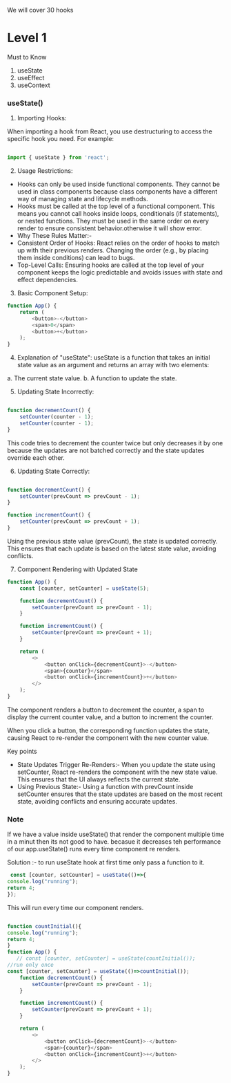 We will cover 30 hooks

# Level 1

Must to Know

1. useState
2. useEffect
3. useContext

### useState()

1. Importing Hooks:

When importing a hook from React, you use destructuring to access the specific hook you need. For example:

```javascript

import { useState } from 'react';

```

2. Usage Restrictions:

- Hooks can only be used inside functional components. They cannot be used in class components because class components have a different way of managing state and lifecycle methods.
- Hooks must be called at the top level of a functional component. This means you cannot call hooks inside loops, conditionals (if statements), or nested functions. They must be used in the same order on every render to ensure consistent behavior.otherwise it will show error.
- Why These Rules Matter:-
- Consistent Order of Hooks: React relies on the order of hooks to match up with their previous renders. Changing the order (e.g., by placing them inside conditions) can lead to bugs.
- Top-Level Calls: Ensuring hooks are called at the top level of your component keeps the logic predictable and avoids issues with state and effect dependencies.


3. Basic Component Setup:

```javascript
function App() {
    return (
        <button>-</button>
        <span>0</span>
        <button>+</button>
    );
}

```


4. Explanation of "useState":
useState is a function that takes an initial state value as an argument and returns an array with two elements:

a. The current state value.
b. A function to update the state.

5. Updating State Incorrectly:

```Javascript

function decrementCount() {
    setCounter(counter - 1);
    setCounter(counter - 1);
}

```

This code tries to decrement the counter twice but only decreases it by one because the updates are not batched correctly and the state updates override each other.

6. Updating State Correctly:

```javascript

function decrementCount() {
    setCounter(prevCount => prevCount - 1);
}

function incrementCount() {
    setCounter(prevCount => prevCount + 1);
}

```

Using the previous state value (prevCount), the state is updated correctly. This ensures that each update is based on the latest state value, avoiding conflicts.

7. Component Rendering with Updated State

```javascript
function App() {
    const [counter, setCounter] = useState(5);

    function decrementCount() {
        setCounter(prevCount => prevCount - 1);
    }

    function incrementCount() {
        setCounter(prevCount => prevCount + 1);
    }

    return (
        <>
            <button onClick={decrementCount}>-</button>
            <span>{counter}</span>
            <button onClick={incrementCount}>+</button>
        </>
    );
}

```

The component renders a button to decrement the counter, a span to display the current counter value, and a button to increment the counter.

When you click a button, the corresponding function updates the state, causing React to re-render the component with the new counter value.



Key points

- State Updates Trigger Re-Renders:- When you update the state using setCounter, React re-renders the component with the new state value. This ensures that the UI always reflects the current state.
- Using Previous State:- Using a function with prevCount inside setCounter ensures that the state updates are based on the most recent state, avoiding conflicts and ensuring accurate updates.


### Note

If we have a value inside useState() that render the component multiple time in a minut then its not good to have. becasue it decreases teh performance of our app.useState() runs every time component re renders.

Solution :- to run useState hook at first time only pass a function to it. 

```javascript
 const [counter, setCounter] = useState(()=>{
console.log("running");
return 4;
});
```


This will run every time our component renders.

```javascript

function countInitial(){
console.log("running");
return 4;
}
function App() {
   // const [counter, setCounter] = useState(countInitial());
//run only once 
const [counter, setCounter] = useState(()=>countInitial());
    function decrementCount() {
        setCounter(prevCount => prevCount - 1);
    }

    function incrementCount() {
        setCounter(prevCount => prevCount + 1);
    }

    return (
        <>
            <button onClick={decrementCount}>-</button>
            <span>{counter}</span>
            <button onClick={incrementCount}>+</button>
        </>
    );
}

```


























